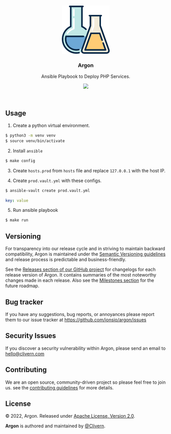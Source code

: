 <p align="center">
    <img alt="Argon Logo" src="/static/logo.png?v=1.0.1" height="150" />
    <h3 align="center">Argon</h3>
    <p align="center">Ansible Playbook to Deploy PHP Services.</p>
    <p align="center">
        <a href="https://github.com/ionsio/Argon/actions/workflows/build.yml">
            <img src="https://github.com/ionsio/Argon/actions/workflows/build.yml/badge.svg"/>
        </a>
    </p>
</p>
<br/>

## Usage

1. Create a python virtual environment.

```zsh
$ python3 -m venv venv
$ source venv/bin/activate
```

2. Install `ansible`

```zsh
$ make config
```

3. Create `hosts.prod` from `hosts` file and replace `127.0.0.1` with the host IP.

4. Create `prod.vault.yml` with these configs.

```zsh
$ ansible-vault create prod.vault.yml
```

```yaml
key: value
```

5. Run ansible playbook

```zsh
$ make run
```

## Versioning

For transparency into our release cycle and in striving to maintain backward compatibility, Argon is maintained under the [Semantic Versioning guidelines](https://semver.org/) and release process is predictable and business-friendly.

See the [Releases section of our GitHub project](https://github.com/ionsio/argon/releases) for changelogs for each release version of Argon. It contains summaries of the most noteworthy changes made in each release. Also see the [Milestones section](https://github.com/ionsio/argon/milestones) for the future roadmap.


## Bug tracker

If you have any suggestions, bug reports, or annoyances please report them to our issue tracker at https://github.com/ionsio/argon/issues


## Security Issues

If you discover a security vulnerability within Argon, please send an email to [hello@clivern.com](mailto:hello@clivern.com)


## Contributing

We are an open source, community-driven project so please feel free to join us. see the [contributing guidelines](CONTRIBUTING.md) for more details.


## License

© 2022, Argon. Released under [Apache License, Version 2.0](https://www.apache.org/licenses/LICENSE-2.0).

**Argon** is authored and maintained by [@Clivern](https://github.com/Clivern).
